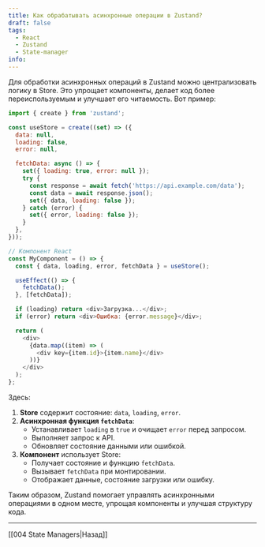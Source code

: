 ```yaml
---
title: Как обрабатывать асинхронные операции в Zustand?
draft: false
tags:
  - React
  - Zustand
  - State-manager
info:
---
```

Для обработки асинхронных операций в Zustand можно централизовать логику в Store. Это упрощает компоненты, делает код более переиспользуемым и улучшает его читаемость. Вот пример:

```javascript
import { create } from 'zustand';

const useStore = create((set) => ({
  data: null,
  loading: false,
  error: null,

  fetchData: async () => {
    set({ loading: true, error: null });
    try {
      const response = await fetch('https://api.example.com/data');
      const data = await response.json();
      set({ data, loading: false });
    } catch (error) {
      set({ error, loading: false });
    }
  },
}));

// Компонент React
const MyComponent = () => {
  const { data, loading, error, fetchData } = useStore();

  useEffect(() => {
    fetchData();
  }, [fetchData]);

  if (loading) return <div>Загрузка...</div>;
  if (error) return <div>Ошибка: {error.message}</div>;

  return (
    <div>
      {data.map((item) => (
        <div key={item.id}>{item.name}</div>
      ))}
    </div>
  );
};
```

Здесь:

1. **Store** содержит состояние: `data`, `loading`, `error`.
2. **Асинхронная функция `fetchData`**:
    - Устанавливает `loading` в `true` и очищает `error` перед запросом.
    - Выполняет запрос к API.
    - Обновляет состояние данными или ошибкой.
3. **Компонент** использует Store:
    - Получает состояние и функцию `fetchData`.
    - Вызывает `fetchData` при монтировании.
    - Отображает данные, состояние загрузки или ошибку.

Таким образом, Zustand помогает управлять асинхронными операциями в одном месте, упрощая компоненты и улучшая структуру кода.

___

[[004 State Managers|Назад]]